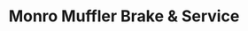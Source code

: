 ---
title: "Monro Muffler Brake & Service"
url: /vestal/monro-muffler-brake-und-service/
shop: Autowerkstatt
---